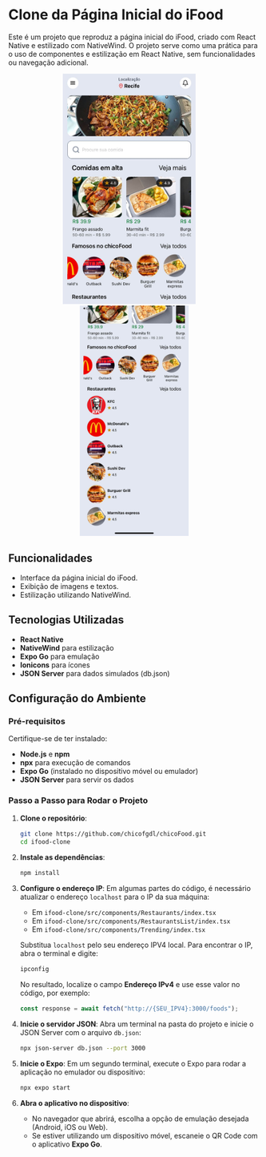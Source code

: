 # Clone da Página Inicial do iFood

Este é um projeto que reproduz a página inicial do iFood, criado com React Native e estilizado com NativeWind. O projeto serve como uma prática para o uso de componentes e estilização em React Native, sem funcionalidades ou navegação adicional.
<p align="center">
    <img src="src/assets/home_2.jpg" alt="Foto 1 da home" height="460">
    &nbsp;&nbsp;&nbsp;&nbsp; <!-- Isso adiciona quatro espaços -->
    <img src="src/assets/home_1.jpg" alt="Foto 2 da home" height="460">
</p>

## Funcionalidades
- Interface da página inicial do iFood.
- Exibição de imagens e textos.
- Estilização utilizando NativeWind.

## Tecnologias Utilizadas
- **React Native**
- **NativeWind** para estilização
- **Expo Go** para emulação
- **Ionicons** para ícones
- **JSON Server** para dados simulados (db.json)

## Configuração do Ambiente

### Pré-requisitos

Certifique-se de ter instalado:
- **Node.js** e **npm**
- **npx** para execução de comandos
- **Expo Go** (instalado no dispositivo móvel ou emulador)
- **JSON Server** para servir os dados

### Passo a Passo para Rodar o Projeto

1. **Clone o repositório**:

    ```bash
    git clone https://github.com/chicofgdl/chicoFood.git
    cd ifood-clone
    ```

2. **Instale as dependências**:

    ```bash
    npm install
    ```

3. **Configure o endereço IP**: Em algumas partes do código, é necessário atualizar o endereço `localhost` para o IP da sua máquina:
    
    - Em `ifood-clone/src/components/Restaurants/index.tsx`
    - Em `ifood-clone/src/components/RestaurantsList/index.tsx`
    - Em `ifood-clone/src/components/Trending/index.tsx`
    
    Substitua `localhost` pelo seu endereço IPV4 local. Para encontrar o IP, abra o terminal e digite:

    ```bash
    ipconfig
    ```
    
    No resultado, localize o campo **Endereço IPv4** e use esse valor no código, por exemplo:

    ```javascript
    const response = await fetch("http://{SEU_IPV4}:3000/foods");
    ```

4. **Inicie o servidor JSON**: Abra um terminal na pasta do projeto e inicie o JSON Server com o arquivo `db.json`:

    ```bash
    npx json-server db.json --port 3000
    ```

5. **Inicie o Expo**: Em um segundo terminal, execute o Expo para rodar a aplicação no emulador ou dispositivo:

    ```bash
    npx expo start
    ```

6. **Abra o aplicativo no dispositivo**:
    - No navegador que abrirá, escolha a opção de emulação desejada (Android, iOS ou Web).
    - Se estiver utilizando um dispositivo móvel, escaneie o QR Code com o aplicativo **Expo Go**.

